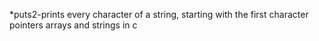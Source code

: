 
 *puts2-prints every character of a string, starting with the first character 
pointers arrays and  strings in c

